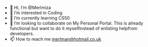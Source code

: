 - 👋 Hi, I’m @Merlmiza
- 👀 I’m interested in Coding
- 🌱 I’m currently learning CS50
- 💞️ I’m looking to collaborate on My Personal Portal. This is already functional but want to do it myselfinstead of enlisting helpfrom developers.
- 📫 How to reach me merlman@hotmail.co.uk

<!---
Merlmiza/Merlmiza is a ✨ special ✨ repository because its `README.md` (this file) appears on your GitHub profile.
You can click the Preview link to take a look at your changes.
--->
